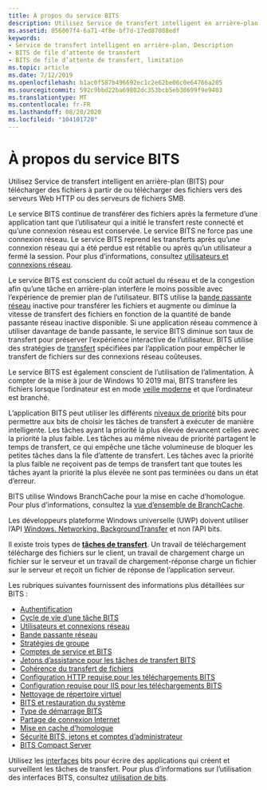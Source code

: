 ```yaml
---
title: À propos du service BITS
description: Utilisez Service de transfert intelligent en arrière-plan (BITS) pour transférer des fichiers de façon asynchrone entre un client et un serveur.
ms.assetid: 056007f4-6a71-4f8e-bf7d-17ed87088edf
keywords:
- Service de transfert intelligent en arrière-plan, Description
- BITS de file d’attente de transfert
- BITS de file d’attente de transfert, limitation
ms.topic: article
ms.date: 7/12/2019
ms.openlocfilehash: b1ac0f587b496692ec1c2e62be06c0e64766a205
ms.sourcegitcommit: 592c9bbd22ba69802dc353bcb5eb30699f9e9403
ms.translationtype: MT
ms.contentlocale: fr-FR
ms.lasthandoff: 08/20/2020
ms.locfileid: "104101720"
---
```

# <a name="about-bits"></a>À propos du service BITS

Utilisez Service de transfert intelligent en arrière-plan (BITS) pour télécharger des fichiers à partir de ou télécharger des fichiers vers des serveurs Web HTTP ou des serveurs de fichiers SMB. 

Le service BITS continue de transférer des fichiers après la fermeture d’une application tant que l’utilisateur qui a initié le transfert reste connecté et qu’une connexion réseau est conservée. Le service BITS ne force pas une connexion réseau. Le service BITS reprend les transferts après qu’une connexion réseau qui a été perdue est rétablie ou après qu’un utilisateur a fermé la session. Pour plus d’informations, consultez [utilisateurs et connexions réseau](users-and-network-connections.md).

Le service BITS est conscient du coût actuel du réseau et de la congestion afin qu’une tâche en arrière-plan interfère le moins possible avec l’expérience de premier plan de l’utilisateur. BITS utilise la [bande passante réseau](network-bandwidth.md) inactive pour transférer les fichiers et augmente ou diminue la vitesse de transfert des fichiers en fonction de la quantité de bande passante réseau inactive disponible. Si une application réseau commence à utiliser davantage de bande passante, le service BITS diminue son taux de transfert pour préserver l’expérience interactive de l’utilisateur. BITS utilise des stratégies de [transfert](how-to-block-a-bits-job-from-downloading-over-an-expensive-connection.md) spécifiées par l’application pour empêcher le transfert de fichiers sur des connexions réseau coûteuses.

Le service BITS est également conscient de l’utilisation de l’alimentation. À compter de la mise à jour de Windows 10 2019 mai, BITS transfère les fichiers lorsque l’ordinateur est en mode [veille moderne](/windows-hardware/design/device-experiences/modern-standby) et que l’ordinateur est branché.

L’application BITS peut utiliser les différents [niveaux de priorité](/windows/desktop/api/Bits/ne-bits-bg_job_priority) bits pour permettre aux bits de choisir les tâches de transfert à exécuter de manière intelligente. Les tâches ayant la priorité la plus élevée devancent celles avec la priorité la plus faible. Les tâches au même niveau de priorité partagent le temps de transfert, ce qui empêche une tâche volumineuse de bloquer les petites tâches dans la file d’attente de transfert. Les tâches avec la priorité la plus faible ne reçoivent pas de temps de transfert tant que toutes les tâches ayant la priorité la plus élevée ne sont pas terminées ou dans un état d’erreur.

BITS utilise Windows BranchCache pour la mise en cache d’homologue. Pour plus d’informations, consultez la [vue d’ensemble de BranchCache](/previous-versions/windows/it-pro/windows-7/dd755969(v=ws.10)).

Les développeurs plateforme Windows universelle (UWP) doivent utiliser l’API [Windows. Networking. BackgroundTransfer](/uwp/api/Windows.Networking.BackgroundTransfer) et non l’API bits.

Il existe trois types de [**tâches de transfert**](/windows/desktop/api/Bits/ne-bits-bg_job_type). Un travail de téléchargement télécharge des fichiers sur le client, un travail de chargement charge un fichier sur le serveur et un travail de chargement-réponse charge un fichier sur le serveur et reçoit un fichier de réponse de l’application serveur.

Les rubriques suivantes fournissent des informations plus détaillées sur BITS :

-   [Authentification](authentication.md)
-   [Cycle de vie d’une tâche BITS](life-cycle-of-a-bits-job.md)
-   [Utilisateurs et connexions réseau](users-and-network-connections.md)
-   [Bande passante réseau](network-bandwidth.md)
-   [Stratégies de groupe](group-policies.md)
-   [Comptes de service et BITS](service-accounts-and-bits.md)
-   [Jetons d’assistance pour les tâches de transfert BITS](helper-tokens-for-bits-transfer-jobs.md)
-   [Cohérence du transfert de fichiers](file-transfer-consistency.md)
-   [Configuration HTTP requise pour les téléchargements BITS](http-requirements-for-bits-downloads.md)
-   [Configuration requise pour IIS pour les téléchargements BITS](iis-requirements-for-bits-uploads.md)
-   [Nettoyage de répertoire virtuel](virtual-directory-cleanup.md)
-   [BITS et restauration du système](bits-and-system-restore.md)
-   [Type de démarrage BITS](bits-startup-type.md)
-   [Partage de connexion Internet](internet-connection-sharing.md)
-   [Mise en cache d’homologue](peer-caching.md)
-   [Sécurité BITS, jetons et comptes d’administrateur](user-account-control-and-bits.md)
-   [BITS Compact Server](bits-compact-server.md)

Utilisez les [interfaces](bits-interfaces.md) bits pour écrire des applications qui créent et surveillent les tâches de transfert. Pour plus d’informations sur l’utilisation des interfaces BITS, consultez [utilisation de bits](using-bits.md).